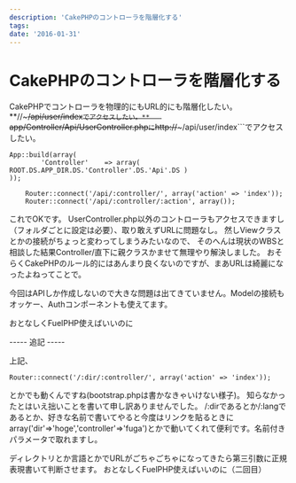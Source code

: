 ```yaml
---
description: 'CakePHPのコントローラを階層化する'
tags:
date: '2016-01-31'
---
```

# CakePHPのコントローラを階層化する
  
CakePHPでコントローラを物理的にもURL的にも階層化したい。  
**//~~~/api/user/index```でアクセスしたい。**  
```app/Controller/Api/UserController.php``` に ```http://~~~/api/user/index```でアクセスしたい。

```bootstrap.php  
App::build(array(  
		'Controller'	=> array( ROOT.DS.APP_DIR.DS.'Controller'.DS.'Api'.DS )  
));  
```

```routes.php  
	Router::connect('/api/:controller/', array('action' => 'index'));  
	Router::connect('/api/:controller/:action', array());  
```

これでOKです。
UserController.php以外のコントローラもアクセスできますし（フォルダごとに設定は必要）、取り敢えずURLに問題なし。
然しViewクラスとかの接続がちょっと変わってしまうみたいなので、
そのへんは現状のWBSと相談した結果Controller/直下に親クラスかませて無理やり解決しました。
おそらくCakePHPのルール的にはあんまり良くないのですが、まあURLは綺麗になったよねってことで。

今回はAPIしか作成しないので大きな問題は出てきていません。Modelの接続もオッケー、Authコンポーネントも使えてます。

おとなしくFuelPHP使えばいいのに

----- 追記 -----

上記、

```routes.php  
Router::connect('/:dir/:controller/', array('action' => 'index'));  
`````

とかでも動くんですね(bootstrap.phpは書かなきゃいけない様子)。
知らなかったとはいえ拙いことを書いて申し訳ありませんでした。
/:dirであるとか/:langであるとか、好きな名前で書いてやると今度はリンクを貼るときに
array('dir'=>'hoge','controller'=>'fuga')とかで動いてくれて便利です。名前付きパラメータで取れますし。

ディレクトリとか言語とかでURLがごちゃごちゃになってきたら第三引数に正規表現書いて判断させます。
おとなしくFuelPHP使えばいいのに（二回目）
